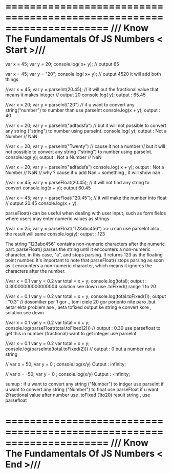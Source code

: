 =====================================================================
/// Know The Fundamentals Of JS Numbers < Start >///
=====================================================================
var x = 45;
var y = 20;
console.log( x+ y); // output 65

var x = 45;
var y = "20";
console.log( x+ y); // output 4520 it will add both things

//var x = 45;
var y = parseInt(20.45); // it will out the fractional value that means it makes integer // output 20
console.log( y); output : 65.45

//var x = 20;
var y = parseInt("20") // if u want to convert any string("number") to number than use parseInt
console.log(x + y); output : 40

//var x = 20;
var y = parseInt("adfadsfa") // but it will not possible to convert any string ("string") to number using parseInt.
console.log( y); output : Not a Number // NaN

//var x = 20;
var y = parseInt("Twenty") // cause it not a number // but it will not possible to convert any string ("string") to number using parseInt.
console.log( y); output : Not a Number // NaN

//var x = 20;
var y = parseInt("adfadsfa") 
console.log( x + y); output : Not a Number // NaN // why ? cause if u add Nan + something , it will show nan .

//var x = 45;
var y = parseFloat(20.45); // it will not find any string to convert 
console.log(x + y); output 60.45

//var x = 45;
var y = parseFloat("20.45"); // it will make the number into float // output 20.45
console.log(x + y);

 parseFloat() can be useful when dealing with user input, such as form fields where users may enter numeric values as strings

//var x = 25;
var y = parseFloat("123abc456") >> u can use parseInt also , the result will same
console.log(y); output : 123

The string "123abc456" contains non-numeric characters after the numeric part. parseFloat() parses the string until it encounters a non-numeric character, in this case, "a", and stops parsing. It returns 123 as the floating point number. It's important to note that parseFloat() stops parsing as soon as it encounters a non-numeric character, which means it ignores the characters after the number.


//var x = 0.1
var y = 0.2
var total = x + y;
console.log(total); output : 0.30000000000000004 solution see down  use .toFixed() range 1 to 20 

//var x = 0.1
var y = 0.2
var total = x + y;
console.log(total.toFixed(1)); output : "0.3" // dosomiker por 1 gor ., tomi ciele 20 gor porjonto nite paro .but aetar ekta problem ase , aeta tofixed output ke string e convert kore , solution  see down 

//var x = 0.1
var y = 0.2
var total = x + y;
console.log(parseFloat(total.toFixed(2))) // output : 0.30 use parsefloat to get this in number (fractional) want to get integer use parseInt

//var x = 0.1
var y = 0.2
var total = x + y;
console.log(parseInte(total.toFixed(2))) // output : 0 but a number not a string 

// var x = 50;
   var y = 0 ;
   console.log(x/y) Output : infinity;

   // var x = -50;
   var y = 0 ;
   console.log(x/y) Output : -infinity;


sumup : if u want to convert any string ("Number") to intiger use parseInt 
        if u want to convert any string ("Number") to float use parseFloat 
        if u want 2fractional value after number use .toFixed (1to20) result string , use parsefloat

=====================================================================
/// Know The Fundamentals Of JS Numbers < End >///
=====================================================================